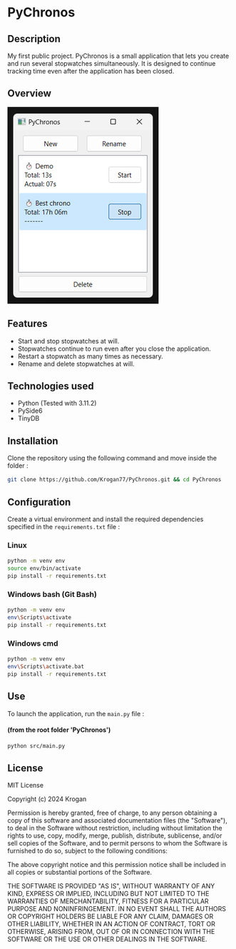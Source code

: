 # PyChronos

## Description
My first public project. PyChronos is a small application that lets you create and run several stopwatches simultaneously. It is designed to continue tracking time even after the application has been closed.

## Overview
![PyChronos Interface](/images/screenshot-demo.png)

## Features
- Start and stop stopwatches at will.
- Stopwatches continue to run even after you close the application.
- Restart a stopwatch as many times as necessary.
- Rename and delete stopwatches at will.

## Technologies used
- Python (Tested with 3.11.2)
- PySide6
- TinyDB

## Installation
Clone the repository using the following command and move inside the folder :
```bash
git clone https://github.com/Krogan77/PyChronos.git && cd PyChronos
```

## Configuration
Create a virtual environment and install the required dependencies specified in the `requirements.txt` file :
### Linux
```bash
python -m venv env
source env/bin/activate
pip install -r requirements.txt
```
### Windows bash (Git Bash)
```bash
python -m venv env
env\Scripts\activate
pip install -r requirements.txt
```
### Windows cmd
```bash
python -m venv env
env\Scripts\activate.bat
pip install -r requirements.txt
```

## Use
To launch the application, run the `main.py` file :
#### (from the root folder 'PyChronos')
```bash
python src/main.py
```

## License
MIT License

Copyright (c) 2024 Krogan

Permission is hereby granted, free of charge, to any person obtaining a copy
of this software and associated documentation files (the "Software"), to deal
in the Software without restriction, including without limitation the rights
to use, copy, modify, merge, publish, distribute, sublicense, and/or sell
copies of the Software, and to permit persons to whom the Software is
furnished to do so, subject to the following conditions:

The above copyright notice and this permission notice shall be included in all
copies or substantial portions of the Software.

THE SOFTWARE IS PROVIDED "AS IS", WITHOUT WARRANTY OF ANY KIND, EXPRESS OR
IMPLIED, INCLUDING BUT NOT LIMITED TO THE WARRANTIES OF MERCHANTABILITY,
FITNESS FOR A PARTICULAR PURPOSE AND NONINFRINGEMENT. IN NO EVENT SHALL THE
AUTHORS OR COPYRIGHT HOLDERS BE LIABLE FOR ANY CLAIM, DAMAGES OR OTHER
LIABILITY, WHETHER IN AN ACTION OF CONTRACT, TORT OR OTHERWISE, ARISING FROM,
OUT OF OR IN CONNECTION WITH THE SOFTWARE OR THE USE OR OTHER DEALINGS IN THE
SOFTWARE.


